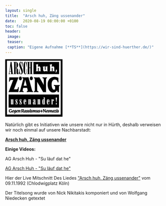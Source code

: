 ```yaml
---
layout: single
title:  "Arsch huh, Zäng ussenander"
date:   2020-08-19 08:00:00 +0100
toc: false
header:
 image: 
 teaser:
 caption: "Eigene Aufnahme [**TS**](https://wir-sind-huerther.de/)"
---
```

![Edelweiss](/assets/images/2020-08-20-arschhuh.png)

Natürlich gibt es Initiativen wie unsere nicht nur in Hürth, deshalb verweisen wir noch einmal auf unsere Nachbarstadt:

**<a href="https://www.arschhuh.de/" target="_blank">Arsch huh, Zäng ussenander</a>**

**Einige Videos:**

AG Arsch Huh - "Su läuf dat he" 

<a href="https://youtu.be/LP2KCIucKRk" target="_blank">AG Arsch Huh - "Su läuf dat he" </a>
 

Hier der Live Mitschnitt Des Liedes <a href="https://youtu.be/nr0FGYRbz_Y" target="_blank">"Arsch huh, Zäng ussenander"</a>
vom 09.11.1992 (Chlodwigplatz Köln)

Der Titelsong wurde von Nick Nikitakis komponiert und von Wolfgang Niedecken getextet

 
